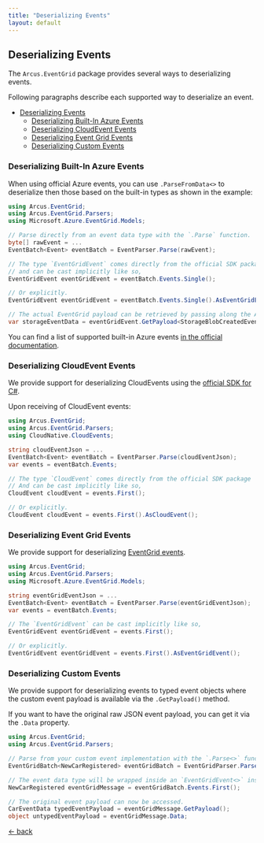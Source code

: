 ```yaml
---
title: "Deserializing Events"
layout: default
---
```


## Deserializing Events

The `Arcus.EventGrid` package provides several ways to deserializing events.

Following paragraphs describe each supported way to deserialize an event.

- [Deserializing Events](#deserializing-events)
  - [Deserializing Built-In Azure Events](#deserializing-built-in-azure-events)
  - [Deserializing CloudEvent Events](#deserializing-cloudevent-events)
  - [Deserializing Event Grid Events](#deserializing-event-grid-events)
  - [Deserializing Custom Events](#deserializing-custom-events)

### Deserializing Built-In Azure Events

When using official Azure events, you can use `.ParseFromData<>` to deserialize then those based on the built-in types as shown in the example:

```csharp
using Arcus.EventGrid;
using Arcus.EventGrid.Parsers;
using Microsoft.Azure.EventGrid.Models;

// Parse directly from an event data type with the `.Parse` function.
byte[] rawEvent = ...
EventBatch<Event> eventBatch = EventParser.Parse(rawEvent);

// The type `EventGridEvent` comes directly from the official SDK package
// and can be cast implicitly like so,
EventGridEvent eventGridEvent = eventBatch.Events.Single();

// Or explicitly.
EventGridEvent eventGridEvent = eventBatch.Events.Single().AsEventGridEvent();

// The actual EventGrid payload can be retrieved by passing along the Azure SDK model type.
var storageEventData = eventGridEvent.GetPayload<StorageBlobCreatedEventData>();
```

You can find a list of supported built-in Azure events [in the official documentation](https://docs.microsoft.com/en-us/dotnet/api/microsoft.azure.eventgrid.models?view=azure-dotnet).

### Deserializing CloudEvent Events

We provide support for deserializing CloudEvents using the [official SDK for C#](https://github.com/cloudevents/sdk-csharp).

Upon receiving of CloudEvent events:

```csharp
using Arcus.EventGrid;
using Arcus.EventGrid.Parsers;
using CloudNative.CloudEvents;

string cloudEventJson = ...
EventBatch<Event> eventBatch = EventParser.Parse(cloudEventJson);
var events = eventBatch.Events;

// The type `CloudEvent` comes directly from the official SDK package
// And can be cast implicitly like so, 
CloudEvent cloudEvent = events.First();

// Or explicitly.
CloudEvent cloudEvent = events.First().AsCloudEvent();
```

### Deserializing Event Grid Events

We provide support for deserializing [EventGrid events](https://docs.microsoft.com/en-us/azure/event-grid/event-schema).

```csharp
using Arcus.EventGrid;
using Arcus.EventGrid.Parsers;
using Microsoft.Azure.EventGrid.Models;

string eventGridEventJson = ...
EventBatch<Event> eventBatch = EventParser.Parse(eventGridEventJson);
var events = eventBatch.Events;

// The `EventGridEvent` can be cast implicitly like so, 
EventGridEvent eventGridEvent = events.First();

// Or explicitly.
EventGridEvent eventGridEvent = events.First().AsEventGridEvent();
```

### Deserializing Custom Events

We provide support for deserializing events to typed event objects where the custom event payload is available via the `.GetPayload()` method.

If you want to have the original raw JSON event payload, you can get it via the `.Data` property.

```csharp
using Arcus.EventGrid;
using Arcus.EventGrid.Parsers;

// Parse from your custom event implementation with the `.Parse<>` function.
EventGridBatch<NewCarRegistered> eventGridBatch = EventGridParser.Parse<NewCarRegistered>(rawEvent);

// The event data type will be wrapped inside an `EventGridEvent<>` instance.
NewCarRegistered eventGridMessage = eventGridBatch.Events.First();

// The original event payload can now be accessed.
CarEventData typedEventPayload = eventGridMessage.GetPayload();
object untypedEventPayload = eventGridMessage.Data;
```

[&larr; back](/)